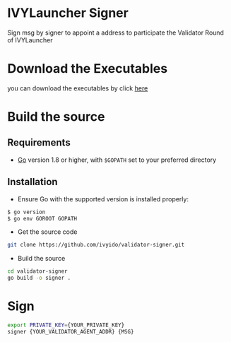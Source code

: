 # IVYLauncher Signer

Sign msg by signer to appoint a address to participate the Validator Round of IVYLauncher

# Download the Executables

you can download the executables by click [here](https://github.com/ivyido/validator-signer/releases/download/v1.0.0)

# Build the source

## Requirements

- [Go](https://golang.org/doc/install) version 1.8 or higher, with `$GOPATH` set to your preferred directory

## Installation

- Ensure Go with the supported version is installed properly:

```bash
$ go version
$ go env GOROOT GOPATH
```

- Get the source code

```bash
git clone https://github.com/ivyido/validator-signer.git 
```

- Build the source

```bash
cd validator-signer 
go build -o signer .
```

# Sign

```bash
export PRIVATE_KEY={YOUR_PRIVATE_KEY} 
signer {YOUR_VALIDATOR_AGENT_ADDR} {MSG} 
```
